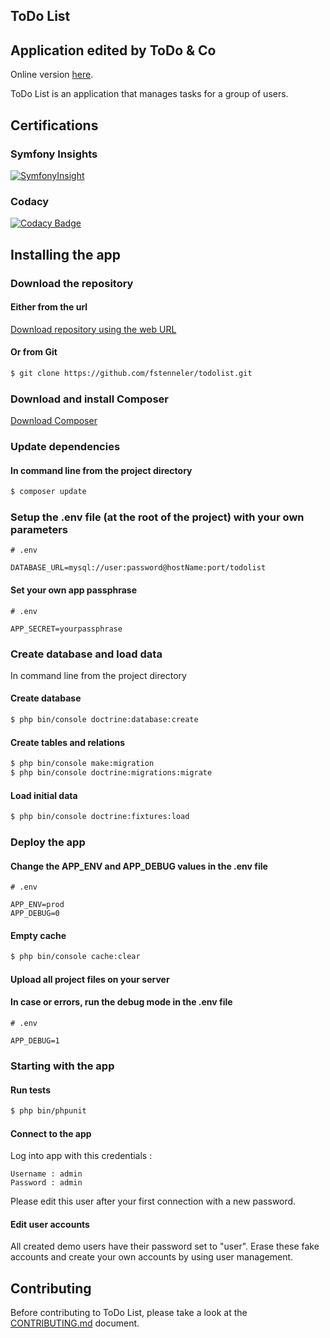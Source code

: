 ToDo List
---------

## Application edited by ToDo & Co

Online version [here](http://todolist.orlinstreet.rocks).

ToDo List is an application that manages tasks for a group of users.

## Certifications

### Symfony Insights
[![SymfonyInsight](http://todolist.orlinstreet.rocks/img/symfony_insight_badge.svg)](http://todolist.orlinstreet.rocks/img/symfony_insights.jpg)

### Codacy
[![Codacy Badge](https://api.codacy.com/project/badge/Grade/764c09ca841f46989c2bb447d86e2e5d)](https://www.codacy.com/manual/fstenneler/todolist?utm_source=github.com&amp;utm_medium=referral&amp;utm_content=fstenneler/todolist&amp;utm_campaign=Badge_Grade)

## Installing the app

### Download the repository

#### Either from the url
[Download repository using the web URL](https://github.com/fstenneler/todolist/archive/master.zip)

#### Or from Git
```bash
$ git clone https://github.com/fstenneler/todolist.git
```    

### Download and install Composer
[Download Composer](https://getcomposer.org/download/)

### Update dependencies

#### In command line from the project directory
```bash
$ composer update
```

### Setup the .env file (at the root of the project) with your own parameters
    # .env

    DATABASE_URL=mysql://user:password@hostName:port/todolist

#### Set your own app passphrase
    # .env

    APP_SECRET=yourpassphrase

### Create database and load data
In command line from the project directory

#### Create database
```bash
$ php bin/console doctrine:database:create
```

#### Create tables and relations
```bash
$ php bin/console make:migration
$ php bin/console doctrine:migrations:migrate
```

#### Load initial data
```bash
$ php bin/console doctrine:fixtures:load
```

### Deploy the app

#### Change the APP_ENV and APP_DEBUG values in the .env file
    # .env
    
    APP_ENV=prod
    APP_DEBUG=0

#### Empty cache
```bash
$ php bin/console cache:clear
```

#### Upload all project files on your server

#### In case or errors, run the debug mode in the .env file
    # .env

    APP_DEBUG=1

### Starting with the app

#### Run tests
```bash
$ php bin/phpunit
```

#### Connect to the app
Log into app with this credentials :

    Username : admin
    Password : admin
    
Please edit this user after your first connection with a new password.

#### Edit user accounts
All created demo users have their password set to "user".
Erase these fake accounts and create your own accounts by using user management.

## Contributing

Before contributing to ToDo List, please take a look at the [CONTRIBUTING.md](CONTRIBUTING.md) document.
